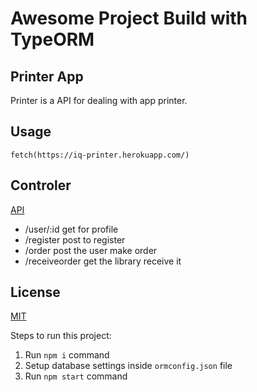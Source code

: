 # Awesome Project Build with TypeORM
## Printer App

Printer is a API for dealing with app printer.

## Usage

```node
fetch(https://iq-printer.herokuapp.com/)
```

## Controler
[API](https://iq-printer.herokuapp.com/)

 - /user/:id    get     for profile
- /register    post    to register 
- /order       post    the user make order
 - /receiveorder get    the library receive it 
## License
[MIT](https://choosealicense.com/licenses/mit/)

Steps to run this project:
1. Run `npm i` command
2. Setup database settings inside `ormconfig.json` file
3. Run `npm start` command
